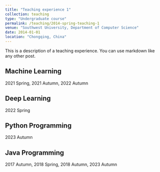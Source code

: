 ```yaml
---
title: "Teaching experience 1"
collection: teaching
type: "Undergraduate course"
permalink: /teaching/2014-spring-teaching-1
venue: "Southwest University, Department of Computer Science"
date: 2014-01-01
location: "Chongqing, China"
---
```


This is a description of a teaching experience. You can use markdown like any other post.

Machine Learning
-----
 2021 Spring, 2021 Autumn, 2022 Autumn

Deep Learning
-----
 2022 Spring

Python Programming
-----
 2023 Autumn

Java Programming
-----
 2017 Autumn, 2018 Spring, 2018 Autumn, 2023 Autumn



